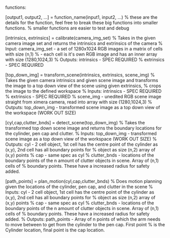 functions:

[output1, output2, ...] = function_name(input1, input2, ...)
% these are the details for the function, feel free to break these big functions into smaller functions.
% smaller functions are easier to test and debug

[intrinsics, extrinsics] = calibrate(camera_img_set)
% Takes in the given camera image set and returns the intrinsics and extrinsics of the camera
% Input:   camera_img_set - a set of 1280x1024 RGB images in a matrix of cells with size (n,1)
%                         - each cell is it's own RGB image and has an inner array with size (1280,1024,3)
% Outputs: intrinsics     - SPEC REQUIRED
%          extrinsics     - SPEC REQUIRED

[top_down_img] = transform_scene(intrinsics, extrinsics, scene_img)
% Takes the given camera intrinsics and given scene image and transforms the image to a top down view of the scene using given extrinsics,
% crops the image to the defined workspace
% Inputs:  intrinsics     - SPEC REQUIRED
%          extrinsics     - SPEC REQUIRED
%          scene_img      - unedited RGB scene image straight from ximera camera, read into array with size (1280,1024,3)
% Outputs: top_down_img   - transformed scene image as a top down view of the workspace (WORK OUT SIZE)

[cyl,cap,clutter_bnds] = detect_scene(top_down_img)
% Takes the transformed top down scene image and returns the boundary locations for the cylinder, pen cap and clutter.
% Inputs:  top_down_img   - transformed scene image as a top down view of the workspace (WORK OUT SIZE)
% Outputs: cyl            - 2 cell object, 1st cell has the centre point of the cylinder as (x,y), 2nd cell has all boundary points for
%                           object as size (n,2) array of (x,y) points
%          cap            - same spec as cyl
%          clutter_bnds   - locations of the boundary points of the n amount of clutter objects in scene.  Array of (n,1) cells of
%                           boundary points.  These have a increased radius for safety added.

[path_points] = plan_motion(cyl,cap,clutter_bnds)
% Does motion planning given the locations of the cylinder, pen cap, and clutter in the scene
% Inputs:  cyl            - 2 cell object, 1st cell has the centre point of the cylinder as (x,y), 2nd cell has all boundary points for
%                           object as size (n,2) array of (x,y) points
%          cap            - same spec as cyl
%          clutter_bnds   - locations of the boundary points of the n amount of clutter objects in scene.  Array of (n,1) cells of
%                           boundary points.  These have a increased radius for safety added.
% Outputs: path_points    - Array of n points of which the arm needs to move between to get from the cylinder to the pen cap.  First point 
%                           is the Cylinder location, final point is the cap location.

